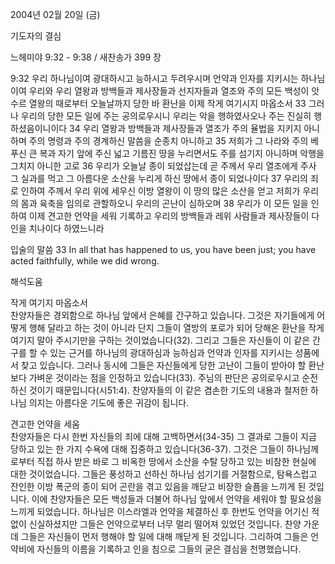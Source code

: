2004년 02월 20일 (금)

기도자의 결심



느헤미야 9:32 - 9:38 / 새찬송가 399 장


9:32 우리 하나님이여 광대하시고 능하시고 두려우시며 언약과 인자를 지키시는 하나님이여 우리와 우리 열왕과 방백들과 제사장들과 선지자들과 열조와 주의 모든 백성이 앗수르 열왕의 때로부터 오늘날까지 당한 바 환난을 이제 작게 여기시지 마옵소서 
33 그러나 우리의 당한 모든 일에 주는 공의로우시니 우리는 악을 행하였사오나 주는 진실히 행하셨음이니이다 
34 우리 열왕과 방백들과 제사장들과 열조가 주의 율법을 지키지 아니하며 주의 명령과 주의 경계하신 말씀을 순종치 아니하고 
35 저희가 그 나라와 주의 베푸신 큰 복과 자기 앞에 주신 넓고 기름진 땅을 누리면서도 주를 섬기지 아니하며 악행을 그치지 아니한 고로 
36 우리가 오늘날 종이 되었삽는데 곧 주께서 우리 열조에게 주사 그 실과를 먹고 그 아름다운 소산을 누리게 하신 땅에서 종이 되었나이다 
37 우리의 죄로 인하여 주께서 우리 위에 세우신 이방 열왕이 이 땅의 많은 소산을 얻고 저희가 우리의 몸과 육축을 임의로 관할하오니 우리의 곤난이 심하오며 
38 우리가 이 모든 일을 인하여 이제 견고한 언약을 세워 기록하고 우리의 방백들과 레위 사람들과 제사장들이 다 인을 치나이다 하였느니라 

입술의 말씀 
33 In all that has happened to us, you have been just; you have acted faithfully, while we did wrong.

해석도움





작게 여기지 마옵소서  
찬양자들은 경외함으로 하나님 앞에서 은혜를 간구하고 있습니다. 그것은 자기들에게 어떻게 행해 달라고 하는 것이 아니라 단지 그들이 열방의 포로가 되어 당해온 환난을 작게 여기지 말아 주시기만을 구하는 것이었습니다(32). 그리고 그들은 자신들이 이 같은 간구를 할 수 있는 근거를 하나님의 광대하심과 능하심과 언약과 인자를 지키시는 성품에서 찾고 있습니다. 그러나 동시에 그들은 자신들에게 당한 고난이 그들이 받아야 할 환난보다 가벼운 것이라는 점을 인정하고 있습니다(33). 주님의 판단은 공의로우시고 순전하신 것이기 때문입니다(시51:4). 찬양자들의 이 같은 겸손한 기도의 내용과 철저한 하나님 의지는 아름다운 기도에 좋은 귀감이 됩니다.  

견고한 언약을 세움  
찬양자들은 다시 한번 자신들의 죄에 대해 고백하면서(34-35) 그 결과로 그들이 지금 당하고 있는 한 가지 수욕에 대해 집중하고 있습니다(36-37). 그것은 그들이 하나님께로부터 직접 하사 받은 바로 그 비옥한 땅에서 소산을 수탈 당하고 있는 비참한 현실에 대한 것이었습니다. 그들은 풍성하고 선하신 하나님 섬기기를 거절함으로, 탐욕스럽고 잔인한 이방 폭군의 종이 되어 곤란을 겪고 있음을 깨닫고 비장한 슬픔을 느끼게 된 것입니다. 이에 찬양자들은 모든 백성들과 더불어 하나님 앞에서 언약을 세워야 할 필요성을 느끼게 되었습니다.  하나님은 이스라엘과 언약을 체결하신 후 한번도 언약을 어기신 적 없이 신실하셨지만 그들은 언약으로부터 너무 멀리 떨어져 있었던 것입니다. 찬양 가운데 그들은 자신들이 먼저 행해야 할 일에 대해 깨닫게 된 것입니다. 그리하여 그들은 언약비에 자신들의 이름을 기록하고 인을 침으로 그들의 굳은 결심을 천명했습니다.